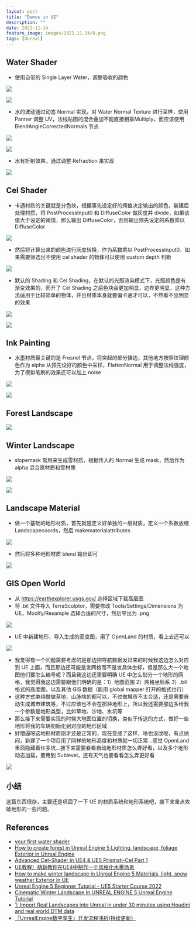 ```yaml
---
layout: post
title: "Demos in UE"
description: ""
date: 2022-11-14
feature_image: images/2022.11.14/8.png
tags: [Unreal]
---
```


<!--more-->

## Water Shader

- 使用自带的 Single Layer Water，调整吸收的颜色

![](../images/2022.11.14/0.png)

![](../images/2022.11.14/1.png)

- 水的波动通过动态 Normal 实现，对 Water Normal Texture 进行采样，使用 Panner 调整 UV，法线贴图的混合叠加不能直接相乘Multiply，而应该使用 BlendAngleCorrectedNormals 节点

![](../images/2022.11.14/2.png)

![](../images/2022.11.14/3.png)

- 水有折射效果，通过调整 Refraction 来实现

![](../images/2022.11.14/4.png)

## Cel Shader

- 卡通材质的关键就是分色块，根据事先设定好的阈值决定输出的颜色，新建后处理材质，将 PostProcessInput0 和 DiffuseColor 做灰度并 divide，如果该值大于设定的阈值，那么输出 DiffuseColor，否则输出预先设定的系数乘以 DiffuseColor

![](../images/2022.11.14/5.png)

- 然后将计算出来的颜色进行灰度转换，作为系数乘以 PostProcessInput0，如果需要筛选出不使用 cel shader 的物体可以使用 custom depth 判断

![](../images/2022.11.14/6.png)

- 默认的 Shading 和 Cel Shading，在默认的光照渲染模式下，光照颜色是有渐变效果的，而开了 Cel Shading 之后色块会更加明显，边界更明显，这种方法适用于比较简单的物体，并且材质本身就要偏卡通才可以，不然看不出明显的效果

![](../images/2022.11.14/7.png)

![](../images/2022.11.14/8.png)

## Ink Painting

- 水墨材质最关键的是 Fresnel 节点，将突起的部分描边，其他地方按照纹理颜色作为 alpha 从预先设好的颜色中采样，FlattenNormal 用于调整法线强度，为了模拟笔刷的效果还可以加上 noise

![](../images/2022.11.14/9.png)

![](../images/2022.11.14/10.png)

## Forest Landscape

![](../images/2022.11.14/0.jpeg)

## Winter Landscape

- slopemask 常用来生成雪材质，根据传入的 Normal 生成 mask，然后作为 alpha 混合原材质和雪材质

![](../images/2022.11.14/11.png)

![](../images/2022.11.14/1.jpeg)

## Landscape Material

- 做一个基础的地形材质，首先就是定义好单独的一层材质，定义一个系数放缩 Landscapecoords，然后 makematerialattributes

![](../images/2022.11.14/12.png)

- 然后将多种地形材质 blend 输出即可

![](../images/2022.11.14/13.png)

## GIS Open World

- 从 https://earthexplorer.usgs.gov/ 选择区域下载高层图
- 将 .bil 文件导入 TerraSculptor，需要修改 Tools/Settings/Dimensions 为 UE，Modify/Resample 选择合适的尺寸，然后导出为 .png

![](../images/2022.11.14/14.png)

- UE 中新建地形，导入生成的高度图，用了 OpenLand 的材质，看上去还可以

![](../images/2022.11.14/15.png)

- 我觉得有一个问题需要考虑的是那边把导航数据发过来的时候我这边怎么对应到 UE 上面，而且那边还可能是发网格而不是发具体坐标，但是那么大一个地图他们要怎么编号呢？而且我这边还需要明确 UE 中怎么划分一个地形的网格，我觉得我这边需要跟他们明确的是：1）地图范围 2）网格坐标系 3）.bil 格式的高度图，以及其他 GIS 数据（能用 global mapper 打开的格式也行）
- 这种方式单纯做做草地、山脉啥的都可以，不过做城市不太合适，还是需要自动生成城市建筑等，不过应该也不会在那种地形上，所以我还需要那边多给我一个参数是地形类型，比如草地、沙地、水坑等
- 那么接下来需要实现的时候大地图位置的切换，类似于传送的方式，做好一些地形将我的车辆初始化到对应的地形区域
- 好懵逼呀这地形材质刚才还是正常的，现在变成了这样，啥也没改呢，有点纳闷，新建了一个项目用了同样的地形高度和材质就一切正常...感觉 OpenLand 里面隐藏着许多坑...接下来需要看看自动地形材质怎么弄好看，以及多个地形动态加载，要用到 Sublevel，还有天气也要看看怎么弄更好看

![](../images/2022.11.14/16.png)

## 小结

这篇东西很杂，主要还是巩固了一下 UE 的材质系统和地形系统吧，接下来重点攻破地形的一些问题。

## References

- [your first water shader](https://www.youtube.com/watch?v=kXH1-uY0wjY)
- [How to create forest in Unreal Engine 5 Lighting, landscape, foliage Exterior in Unreal Engine](https://www.youtube.com/watch?v=8KZh41yR1_Y)
- [Advanced Cel-Shader in UE4 & UE5 Prismati-Cel Part 1](https://www.youtube.com/watch?v=RkFwe7JI8R8&t=15s)
- [UE教程）萌新教你在UE4中制作一个风格化水墨场景](https://www.bilibili.com/video/BV1SP4y1b76D)
- [How to make winter landscape in Unreal Engine 5 Materials, light, snow weather Exterior in UE](https://www.youtube.com/watch?v=AMNbiXHI5E4)
- [Unreal Engine 5 Beginner Tutorial - UE5 Starter Course 2022](https://www.youtube.com/watch?v=k-zMkzmduqI&list=PLKPWwh_viQMGQkQfKKD5lF96efA3_RWt-)
- [Cinematic Winter Landscape In UNREAL ENGINE 5 Unreal Engine Tutorial](https://www.youtube.com/watch?v=X_c2bxqp8qg&t=2040s)
- [1: Import Real Landscapes into Unreal in under 30 minutes using Houdini and real world DTM data](https://www.youtube.com/watch?v=9v_7OmgNzIA)
- [『UnrealEngine数字孪生』开发流程浅析(持续更新）](https://zhuanlan.zhihu.com/p/336501817)